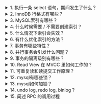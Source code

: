 <details>
  <summary>1. 执行一条 select 语句，期间发生了什么？</summary>

MySQL 的架构共分为两层:Server 层负责建立连接、分析和执行 SQL;存储引擎层负责数据的存储和提取。支持 InnoDB、MyISAM.

  ![image](https://github.com/user-attachments/assets/c1747949-e352-4c6f-b375-1f544568d0ac)

</details>

<details>
  <summary>2. InnoDB 行格式有哪些？</summary>

![image](https://github.com/user-attachments/assets/ee4169b5-1c09-4f4c-9a2f-0fb81a91f336)
「变长字段长度列表」中的信息之所以要逆序存放，是因为这样可以使得位置靠前的记录的真实数据和数据对应的字段长度信息可以同时在一个 CPU Cache Line 中，这样就可以提高 CPU Cache 的命中率。

</details>

<details>
  <summary>3. MySQL索引有哪些？</summary>

![image](https://github.com/user-attachments/assets/6d7a45d2-105b-4108-a9ce-6d3ae431470b)

</details>

<details>
  <summary>4. 什么时候需要 / 不需要创建索引？</summary>

![image](https://github.com/user-attachments/assets/0e8ce04a-3d19-46c0-9385-6c8146c4e214)

</details>

<details>
  <summary>5. 什么情况下索引会失效？</summary>

![image](https://github.com/user-attachments/assets/e15470ef-1d41-4634-a12a-6897a0e0ef6c)


</details>

<details>
  <summary>6. 有什么优化索引的方法？</summary>

- 前缀索引优化；
- 覆盖索引优化；
- 主键索引最好是自增的；（非自增：页分裂。页分裂还有可能会造成大量的内存碎片，导致索引结构不紧凑，从而影响查询效率。）
- 防止索引失效；

</details>

<details>
  <summary>7. 事务有哪些特性？</summary>

- 持久性是通过 redo log （重做日志）来保证的；
- 原子性是通过 undo log（回滚日志） 来保证的；
- 隔离性是通过 MVCC（多版本并发控制） 或锁机制来保证的；
- 一致性则是通过持久性+原子性+隔离性来保证；

</details>

<details>
  <summary>8. 并行事务会引发什么问题？</summary>

- 脏读：如果一个事务「读到」了另一个「未提交事务修改过的数据」，就意味着发生了「脏读」现象。
- 不可重复读：在一个事务内多次读取同一个数据，如果出现前后两次读到的数据不一样的情况，就意味着发生了「不可重复读」现象。
- 幻读：在一个事务内多次查询某个符合查询条件的「记录数量」，如果出现前后两次查询到的记录数量不一样的情况，就意味着发生了「幻读」现象。

</details>

<details>
  <summary>9. 事务的隔离级别有哪些？</summary>

- 读未提交（read uncommitted），指一个事务还没提交时，它做的变更就能被其他事务看到；
- 读提交（read committed），指一个事务提交之后，它做的变更才能被其他事务看到；
- 可重复读（repeatable read），指一个事务执行过程中看到的数据，一直跟这个事务启动时看到的数据是一致的，MySQL InnoDB 引擎的默认隔离级别；
- 串行化（serializable ）；会对记录加上读写锁，在多个事务对这条记录进行读写操作时，如果发生了读写冲突的时候，后访问的事务必须等前一个事务执行完成，才能继续执行；
![image](https://github.com/user-attachments/assets/65b1ed1d-1dc8-4b69-ab3b-9e9d364a2272)

</details>

<details>
  <summary>10. Read View 在 MVCC 里如何工作的？</summary>

![image](https://github.com/user-attachments/assets/cc660ff3-c0da-49e1-ae3b-5b37f9bbb824)

</details>

<details>
  <summary>11. 可重复读和读提交工作原理？</summary>

- 「读提交」隔离级别是在每个 select 都会生成一个新的 Read View，也意味着，事务期间的多次读取同一条数据，前后两次读的数据可能会出现不一致，因为可能这期间另外一个事务修改了该记录，并提交了事务。
- 「可重复读」隔离级别是启动事务时生成一个 Read View，然后整个事务期间都在用这个 Read View，这样就保证了在事务期间读到的数据都是事务启动前的记录。

</details>

<details>
  <summary>12. mysql有哪些锁？</summary>

![image](https://github.com/user-attachments/assets/6da011c0-63a8-4f14-9c94-23b311babf17)

</details>

<details>
  <summary>13. mysql如何加锁？</summary>

![image](https://github.com/user-attachments/assets/adf69eb0-a476-4cc4-8625-41195a1e6abf)
![image](https://github.com/user-attachments/assets/0533c88f-a47a-48b7-9054-16101dbc6439)

</details>

<details>
  <summary>14. undo log, redo log, binlog？</summary>

![image](https://github.com/user-attachments/assets/3e7b306f-f916-4d52-8f08-98b53b4dc255)

</details>

<details>
  <summary>15. 简述 RPC 的调用过程</summary>

- 客户端调用本地代理（Stub）：客户端程序调用本地的代理方法，代理方法负责封装远程调用的参数。
- 序列化请求：本地代理将参数序列化为网络可传输的格式。
- 发送请求：代理将序列化后的数据通过网络协议发送给远程服务器。
- 服务器接收并反序列化：服务器端的代理收到请求并将其反序列化为实际参数。
- 服务器调用实际服务：服务器端代理调用实际的服务函数，完成业务逻辑。
- 序列化返回值：服务函数完成后，将返回值序列化。
- 服务器发送响应：服务器代理通过网络将返回值传回客户端。
- 客户端反序列化并继续执行：客户端收到响应，代理函数将其反序列化为可用格式，返回给客户端程序。

</details>
